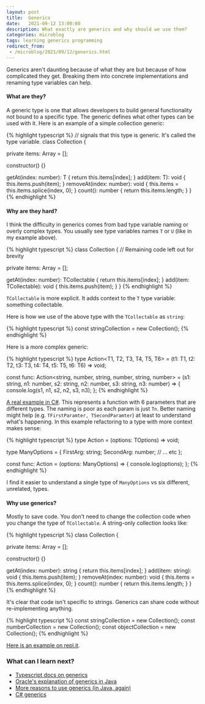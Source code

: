 ```yaml
---
layout: post
title:  Generics
date:   2021-09-12 13:00:00
description: What exactly are generics and why should we use them?
categories: microblog
tags: learning generics programming
redirect_from:
 - /microblog/2021/09/12/generics.html
---
```


Generics aren't daunting because of what they are but because of how complicated they get. Breaking them into concrete implementations and renaming type variables can help.

#### What are they?

A generic type is one that allows developers to build general functionality not bound to a specific type. The generic defines what other types can be used with it. Here is an example of a simple collection generic:

{% highlight typescript %}
// <T> signals that this type is generic. It's called the type variable.
class Collection<T> {

  private items: Array<T> = [];

  constructor() {}

  getAt(index: number): T {
    return this.items[index];
  }
  add(item: T): void {
    this.items.push(item);
  }
  removeAt(index: number): void {
    this.items = this.items.splice(index, 0);
  }
  count(): number {
    return this.items.length;
  }
}
{% endhighlight %}

#### Why are they hard?

I think the difficulty in generics comes from bad type variable naming or overly complex types. You usually see type variables names `T` or `U` (like in my example above).

{% highlight typescript %}
class Collection<TCollectable> {
  // Remaining code left out for brevity

  private items: Array<TCollectable> = [];

  getAt(index: number): TCollectable {
    return this.items[index];
  }
  add(item: TCollectable): void {
    this.items.push(item);
  }
}
{% endhighlight %}

`TCollectable` is more explicit. It adds context to the `T` type variable: something collectable.

Here is how we use of the above type with the `TCollectable` as `string`:

{% highlight typescript %}
const stringCollection = new Collection<string>();
{% endhighlight %}

Here is a more complex generic:

{% highlight typescript %}
type Action<T1, T2, T3, T4, T5, T6> = (t1: T1, t2: T2, t3: T3, t4: T4, t5: T5, t6: T6) => void;

const func: Action<string, number, string, number, string, number> = (s1: string, n1: number, s2: string, n2: number, s3: string, n3: number) => {
  console.log(s1, n1, s2, n2, s3, n3);
};
{% endhighlight %}

[A real example in C#](https://docs.microsoft.com/en-us/dotnet/api/system.action-16?view=net-5.0). This represents a function with 6 parameters that are different types. The naming is poor as each param is just `Tn`. Better naming might help (e.g. `TFirstParamter, TSecondParamter`) at least to understand what's happening. In this example refactoring to a type with more context makes sense:

{% highlight typescript %}
type Action<TOptions> = (options: TOptions) => void;

type ManyOptions = {
  FirstArg: string;
  SecondArg: number;
  // ... etc
};

const func: Action<ManyOptions> = (options: ManyOptions) => {
  console.log(options);
};
{% endhighlight %}

I find it easier to understand a single type of `ManyOptions` vs six different, unrelated, types.

#### Why use generics?

Mostly to save code. You don't need to change the collection code when you change the type of `TCollectable`. A string-only collection looks like:

{% highlight typescript %}
class Collection {

  private items: Array<string> = [];

  constructor() {}

  getAt(index: number): string {
    return this.items[index];
  }
  add(item: string): void {
    this.items.push(item);
  }
  removeAt(index: number): void {
    this.items = this.items.splice(index, 0);
  }
  count(): number {
    return this.items.length;
  }
}
{% endhighlight %}

It's clear that code isn't specific to strings. Generics can share code without re-implementing anything.

{% highlight typescript %}
const stringCollection = new Collection<string>();
const numberCollection = new Collection<number>();
const objectCollection = new Collection<Object>();
{% endhighlight %}

[Here is an example on repl.it](https://replit.com/@cjhoward92/Generics).

### What can I learn next?

- [Typescript docs on generics](https://www.typescriptlang.org/docs/handbook/2/generics.html)
- [Oracle's explanation of generics in Java](https://www.oracle.com/technical-resources/articles/java/juneau-generics.html)
- [More reasons to use generics (in Java, again)](https://docs.oracle.com/javase/tutorial/java/generics/why.html)
- [C# generics](https://docs.microsoft.com/en-us/dotnet/csharp/fundamentals/types/generics)